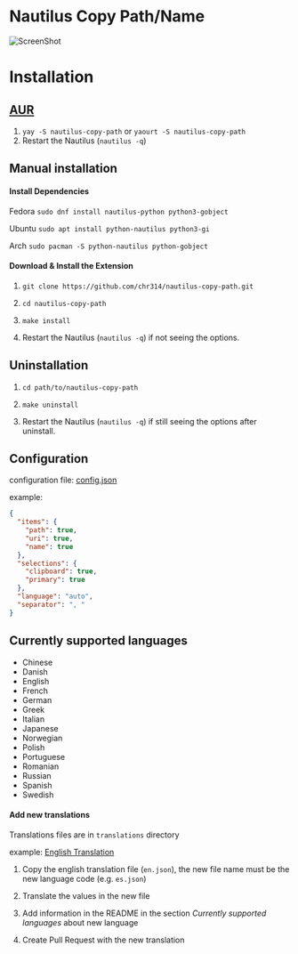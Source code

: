 # Nautilus Copy Path/Name

![ScreenShot](https://raw.githubusercontent.com/chr314/nautilus-copy-path/master/screenshot.png)

# Installation

##  [AUR](https://aur.archlinux.org/packages/nautilus-copy-path/)

1. `yay -S nautilus-copy-path` or `yaourt -S nautilus-copy-path`
2. Restart the Nautilus (`nautilus -q`)

## Manual installation

#### Install Dependencies

Fedora `sudo dnf install nautilus-python python3-gobject`

Ubuntu `sudo apt install python-nautilus python3-gi`

Arch `sudo pacman -S python-nautilus python-gobject`

#### Download & Install the Extension

1. `git clone https://github.com/chr314/nautilus-copy-path.git`

2. `cd nautilus-copy-path`

3. `make install`

4. Restart the Nautilus (`nautilus -q`) if not seeing the options.

## Uninstallation

1. `cd path/to/nautilus-copy-path`
   
2. `make uninstall`
   
3. Restart the Nautilus (`nautilus -q`) if still seeing the options after uninstall.

## Configuration
configuration file: [config.json](config.json)

example:
```json
{
  "items": {
    "path": true,
    "uri": true,
    "name": true
  },
  "selections": {
    "clipboard": true,
    "primary": true
  },
  "language": "auto",
  "separator": ", "
}
```


## Currently supported languages 
- Chinese
- Danish
- English
- French
- German
- Greek
- Italian
- Japanese
- Norwegian
- Polish
- Portuguese
- Romanian
- Russian
- Spanish
- Swedish

#### Add new translations

Translations files are in `translations` directory

example: [English Translation](translations/en.json)

1. Copy the english translation file (`en.json`), the new file name must be the new language code (e.g. `es.json`)

2. Translate the values in the new file

3. Add information in the README in the section *Currently supported languages* about new language 

3. Create Pull Request with the new translation

